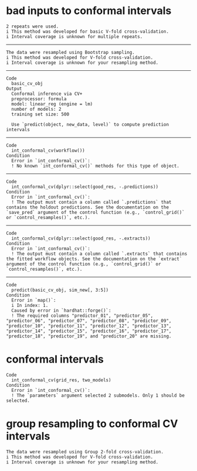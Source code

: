 # bad inputs to conformal intervals

    2 repeats were used.
    i This method was developed for basic V-fold cross-validation.
    i Interval coverage is unknown for multiple repeats.

---

    The data were resampled using Bootstrap sampling.
    i This method was developed for V-fold cross-validation.
    i Interval coverage is unknown for your resampling method.

---

    Code
      basic_cv_obj
    Output
      Conformal inference via CV+
      preprocessor: formula 
      model: linear_reg (engine = lm) 
      number of models: 2 
      training set size: 500 
      
      Use `predict(object, new_data, level)` to compute prediction intervals

---

    Code
      int_conformal_cv(workflow())
    Condition
      Error in `int_conformal_cv()`:
      ! No known `int_conformal_cv()` methods for this type of object.

---

    Code
      int_conformal_cv(dplyr::select(good_res, -.predictions))
    Condition
      Error in `int_conformal_cv()`:
      ! The output must contain a column called `.predictions` that contains the holdout predictions. See the documentation on the `save_pred` argument of the control function (e.g., `control_grid()` or `control_resamples()`, etc.).

---

    Code
      int_conformal_cv(dplyr::select(good_res, -.extracts))
    Condition
      Error in `int_conformal_cv()`:
      ! The output must contain a column called `.extracts` that contains the fitted workflow objects. See the documentation on the `extract` argument of the control function (e.g., `control_grid()` or `control_resamples()`, etc.).

---

    Code
      predict(basic_cv_obj, sim_new[, 3:5])
    Condition
      Error in `map()`:
      i In index: 1.
      Caused by error in `hardhat::forge()`:
      ! The required columns "predictor_01", "predictor_05", "predictor_06", "predictor_07", "predictor_08", "predictor_09", "predictor_10", "predictor_11", "predictor_12", "predictor_13", "predictor_14", "predictor_15", "predictor_16", "predictor_17", "predictor_18", "predictor_19", and "predictor_20" are missing.

# conformal intervals

    Code
      int_conformal_cv(grid_res, two_models)
    Condition
      Error in `int_conformal_cv()`:
      ! The `parameters` argument selected 2 submodels. Only 1 should be selected.

# group resampling to conformal CV intervals

    The data were resampled using Group 2-fold cross-validation.
    i This method was developed for V-fold cross-validation.
    i Interval coverage is unknown for your resampling method.

